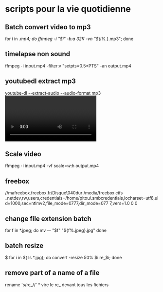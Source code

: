 # scripts pour la vie quotidienne

## Batch convert video to mp3 

for i in *.mp4; do ffmpeg -i "$i" -b:a 32K -vn "${i%.*}.mp3"; done

## timelapse non sound


ffmpeg -i input.mp4 -filter:v "setpts=0.5*PTS" -an output.mp4

## youtubedl extract mp3

youtube-dl --extract-audio --audio-format mp3 <video URL>
  
## Scale video
  
  ffmpeg -i input.mp4 -vf scale=$w:$h <encoding-parameters> output.mp4
  
  ## freebox
  
  //mafreebox.freebox.fr/Disque\040dur /media/freebox cifs _netdev,rw,users,credentials=/home/pitou/.smbcredentials,iocharset=utf8,uid=1000,sec=ntlmv2,file_mode=0777,dir_mode=077
7,vers=1.0 0 0

## change file extension batch
  for f in *.jpeg; do
    mv -- "$f" "${f%.jpeg}.jpg"
done

  ## batch resize
  $ for i in $( ls *.jpg); do convert -resize 50% $i re_$i; done
 ## remove part of a name of a file
   rename 's/re_//' *
   vire le re_ devant tous les fichiers
